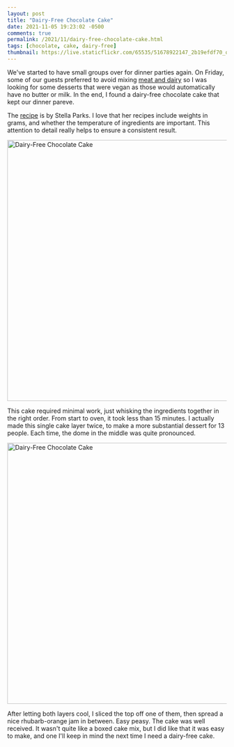 ```yaml
---
layout: post
title: "Dairy-Free Chocolate Cake"
date: 2021-11-05 19:23:02 -0500
comments: true
permalink: /2021/11/dairy-free-chocolate-cake.html
tags: [chocolate, cake, dairy-free]
thumbnail: https://live.staticflickr.com/65535/51678922147_2b19efdf70_q.jpg
---
```


We've started to have small groups over for dinner parties again. On Friday,
some of our guests preferred to avoid mixing 
[meat and dairy](https://en.wikipedia.org/wiki/Milk_and_meat_in_Jewish_law)
so I was looking for some desserts that were vegan as those would automatically
have no butter or milk. In the end, I found a dairy-free chocolate cake that
kept our dinner pareve.

The [recipe](https://www.seriouseats.com/dairy-free-chocolate-cake) is by
Stella Parks. I love that her recipes include weights in grams, and whether
the temperature of ingredients are important. This attention to detail really
helps to ensure a consistent result.

<a data-flickr-embed="true" href="https://www.flickr.com/photos/gnuf/51678922147/in/dateposted/" title="Dairy-Free Chocolate Cake"><img src="https://live.staticflickr.com/65535/51678922147_2b19efdf70_c.jpg" width="800" height="600" alt="Dairy-Free Chocolate Cake"></a><script async src="//embedr.flickr.com/assets/client-code.js" charset="utf-8"></script>

This cake required minimal work, just whisking the ingredients together in the
right order. From start to oven, it took less than 15 minutes. I actually made
this single cake layer twice, to make a more substantial dessert for 13 people.
Each time, the dome in the middle was quite pronounced.

<a data-flickr-embed="true" href="https://www.flickr.com/photos/gnuf/51679725136/in/photostream/" title="Dairy-Free Chocolate Cake"><img src="https://live.staticflickr.com/65535/51679725136_ab971cf3df_c.jpg" width="800" height="600" alt="Dairy-Free Chocolate Cake"></a><script async src="//embedr.flickr.com/assets/client-code.js" charset="utf-8"></script>

After letting both layers cool, I sliced the top off one of them, then spread
a nice rhubarb-orange jam in between. Easy peasy. The cake was well received.
It wasn't quite like a boxed cake mix, but I did like that it was easy to make,
and one I'll keep in mind the next time I need a dairy-free cake.


